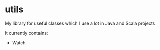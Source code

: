 # utils

My library for useful classes which I use a lot in Java and Scala projects

It currently contains:
- Watch